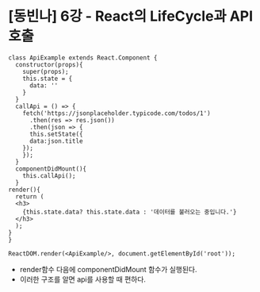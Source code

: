 # [동빈나] 6강 - React의 LifeCycle과 API 호출

```react
class ApiExample extends React.Component {
  constructor(props){
    super(props);
    this.state = {
      data: ''
    }
  }
  callApi = () => {
    fetch('https://jsonplaceholder.typicode.com/todos/1')
      .then(res => res.json())
      .then(json => {
      this.setState({
      data:json.title
    });
    });
  }
  componentDidMount(){
    this.callApi(); 
  }
render(){
  return (
  <h3>
    {this.state.data? this.state.data : '데이터를 불러오는 중입니다.'}
  </h3>
  );
}
}

ReactDOM.render(<ApiExample/>, document.getElementById('root'));
```

- render함수 다음에 componentDidMount 함수가 실행된다.
- 이러한 구조를 알면 api를 사용할 때 편하다.

